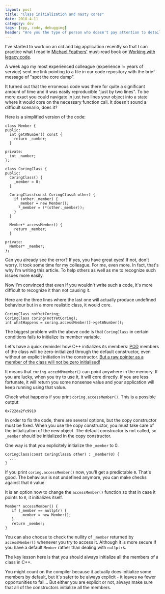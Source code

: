 ```yaml
---
layout: post
title: "Class initialization and nasty cores"
date: 2018-4-11
category: dev
tags: [cpp, code, debugging]
header: "Are you the type of person who doesn't pay attention to details? Start using C++. It will give the missing discipline if there is any chance. If you don't pay attention to details, C++ will teach you to do it, or you will leave this language pretty soon. It simply does not tolerate ignorance and laziness. It will hit back when you expect it the least with bloating memory leaks and dramatic core dumps."
---
```

I've started to work on an old and big application recently so that I can practice what I read in [Michael Feathers'](https://michaelfeathers.silvrback.com/) must-read book on [Working with legacy code](https://amzn.to/2Jf4EWC).

A week ago my most experienced colleague (experience != years of service) sent me link pointing to a file in our code repository with the brief message of "spot the core dump".

It turned out that the erroneous code was there for quite a significant amount of time and it was easily reproducible "just by two lines". To be more exact you could navigate in just two lines your object into a state where it would core on the necessary function call. It doesn't sound a difficult scenario, does it?

Here is a simplified version of the code:

```
class Member {
public:
  int getANumber() const {
    return _number;
  }

private:
  int _number;
};

class CoringClass {
public:
  CoringClass() {
    _member = 0;
  }
  
  CoringClass(const CoringClass& other) {
    if (other._member) {
      _member = new Member();
      *_member = (*(other._member));
    }
  }
  
  Member* accessMember() {
    return _member;
  }

private:
  Member* _member;
};

```

Can you already see the error? If yes, you have great eyes! If not, don't worry. It took some time for my colleague. For me, even more. In fact, that's why I'm writing this article. To help others as well as me to recognize such issues more easily.

Now I'm convinced that even if you wouldn't write such a code, it's more difficult to recognize it than not causing it.

Here are the three lines where the last one will actually produce undefined behaviour but in a more realistic class, it would core.

```
CoringClass notYetCoring;
CoringClass coring(notYetCoring);
int whatHappens = coring.accessMember()->getANumber();

```

The biggest problem with the above code is that `CoringClass` in certain conditions fails to initialize its member variable.

Let's have a quick reminder how C++ initializes its members:
[POD](https://en.wikipedia.org/wiki/Passive_data_structure) members of the class will be zero-initialized through the default constructor, even without an explicit initiation in the constructor. [But a raw pointer as a member of the class will not be zero initialised!](https://stackoverflow.com/questions/26142100/c-default-constructor-does-not-initialize-pointer-to-nullptr)

It means that `coring.acceddMmember()` can point anywhere in the memory. If you are lucky, when you try to use it, it will core directly. If you are less fortunate, it will return you some nonsense value and your application will keep running using that value.

Check what happens if you print `coring.accessMember()`. This is a possible output:

```
0x722da2fc9910
```

In order to fix the code, there are several options, but the copy constructor must be fixed. When you use the copy constructor, you must take care of the initialization of the new object. The default constructor is not called, so `_member` should be initialized in the copy constructor.

One way is that you explicitely initialize the `_member` to 0.
```
CoringClass(const CoringClass& other) : _member(0) {
  ...
}
```

If you print `coring.accessMember()` now, you'll get a predictable `0`. That's good. The behaviour is not undefined anymore, you can make checks against that `0` value. 

It is an option now to change the `accessMember()` function so that in case it points to `0`, it initializes itself.

```
Member* accessMember() {
   if (_member == nullptr) {
       _member = new Member();
   }
   return _member;
}
```

You can also choose to check the nullity of `_member` returned by `accessMember()` whenever you try to access it. Although it is more secure if you have a default `Member` rather than dealing with `nullptr`s.

The key lesson here is that you should always initialize all the members of a class in C++. 

You might count on the compiler because it actually does initialize some members by default, but it's safer to be always explicit - it leaves <strike>no</strike> fewer opportunities to fail... But either you are explicit or not, always make sure that all of the constructors initialize all the members.